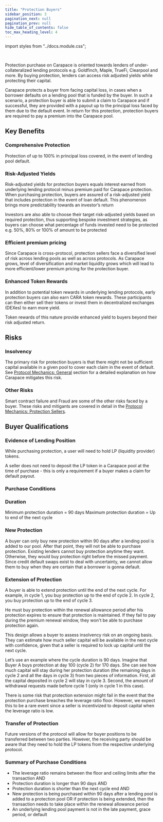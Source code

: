 ```yaml
---
title: "Protection Buyers"
sidebar_position: 3
pagination_next: null
pagination_prev: null
hide_table_of_contents: false
toc_max_heading_level: 4
---
```


import styles from "../docs.module.css";


<br/>

Protection purchase on Carapace is oriented towards lenders of under-collateralized lending protocols e.g. Goldfinch, Maple, TrueFi, Clearpool and more. By buying protection, lenders can access risk adjusted yields while protecting their capital. 

Carapace protects a buyer from facing capital loss, in cases when a borrower defaults on a lending pool that is funded by the buyer. In such a scenario, a protection buyer is able to submit a claim to Carapace and if successful, they are provided with a payout up to the principal loss faced by them due to the default event. In return for this protection, protection buyers are required to pay a premium into the Carapace pool. 

## Key Benefits

### Comprehensive Protection

Protection of up to 100% in principal loss covered, in the event of lending pool default.

### Risk-Adjusted Yields

Risk-adjusted yields for protection buyers equals interest earned from underlying lending protocol minus premium paid for Carapace protection. When purchasing protection, buyers are assured of a risk-adjusted yield that includes protection in the event of loan default. This phenomenon brings more predictability towards an investor’s return 

Investors are also able to choose their target risk-adjusted yields based on required protection, thus supporting bespoke investment strategies, as buyers can choose what percentage of funds invested need to be protected e.g. 50%, 80% or 100% of amount to be protected

### Efficient premium pricing

Since Carapace is cross-protocol, protection sellers face a diversified level of risk across lending pools as well as across protocols. As Carapace grows, level of diversification and market liquidity grows which will lead to more efficient/lower premium pricing for the protection buyer.

### Enhanced Token Rewards

In addition to potential token rewards in underlying lending protocols, early protection buyers can also earn CARA token rewards. These participants can then either sell their tokens or invest them in decentralized exchanges (DEXes) to earn more yield. 

Token rewards of this nature provide enhanced yield to buyers beyond their risk adjusted return.

## Risks

### Insolvency

The primary risk for protection buyers is that there might not be sufficient capital available in a given pool to cover each claim in the event of default. See [Protocol Mechanics: General](https://www.carapace.finance/docs/protocol-mechanics/general) section for a detailed explanation on how Carapace mitigates this risk. 

### Other Risks 

Smart contract failure and Fraud are some of the other risks faced by a buyer. These risks and mitigants are covered in detail in the [Protocol Mechanics: Protection Sellers](https://www.carapace.finance/docs/protocol-mechanics/protection_sellers). 

## Buyer Qualifications

### Evidence of Lending Position

While purchasing protection, a user will need to hold LP (liquidity provider) tokens. 

A seller does not need to deposit the LP token in a Carapace pool at the time of purchase - this is only a requirement if a buyer makes a claim for default payout.

### Purchase Conditions

### Duration

Minimum protection duration = 90 days
Maximum protection duration = Up to end of the next cycle

### New Protection

A buyer can only buy new protection within 90 days after a lending pool is added to our pool. After that point, they will not be able to purchase protection. Existing lenders cannot buy protection anytime they want. Otherwise, they would buy protection right before the missed payment. Since credit default swaps exist to deal with uncertainty, we cannot allow them to buy when they are certain that a borrower is gonna default.

### Extension of Protection

A buyer is able to extend protection until the end of the next cycle. For example, in cycle 1, you buy protection up to the end of cycle 2. In cycle 2, you buy protection up to the end of cycle 3.

He must buy protection within the renewal allowance period after his protection expires to ensure that protection is maintained. If they fail to pay during the premium renewal window, they won't be able to purchase protection again. 

This design allows a buyer to assess insolvency risk on an ongoing basis. They can estimate how much seller capital will be available in the next cycle with confidence, given that a seller is required to lock up capital until the next cycle. 

Let’s use an example where the cycle duration is 90 days. Imagine that Buyer A buys protection at day 100 (cycle 2) for 170 days. She can see how much capital will stay during her protection duration (the remaining days in cycle 2 and all the days in cycle 3) from two pieces of information. First, all the capital deposited in cycle 2 will stay in cycle 3. Second, the amount of withdrawal requests made before cycle 1 (only in cycle 1 in this case). 

There is some risk that protection extension might fail in the event that the protection purchase breaches the leverage ratio floor. However, we expect this to be a rare event since a seller is incentivized to deposit capital when the leverage ratio is low.

### Transfer of Protection

Future versions of the protocol will allow for buyer positions to be transferred between two parties. However, the receiving party should be aware that they need to hold the LP tokens from the respective underlying protocol.

### Summary of Purchase Conditions

<ul className={styles.bulletpoints}>
  <li>The leverage ratio remains between the floor and ceiling limits after the transaction AND</li>
  <li>Protection duration is longer than 90 days AND</li>
  <li>Protection duration is shorter than the next cycle end AND</li>
  <li>New protection is being purchased within 90 days after a lending pool is added to a protection pool OR if protection is being extended, then the transaction needs to take place within the renewal allowance period</li>
  <li>An underlying lending pool payment is not in the late payment, grace period, or default</li>
</ul>




